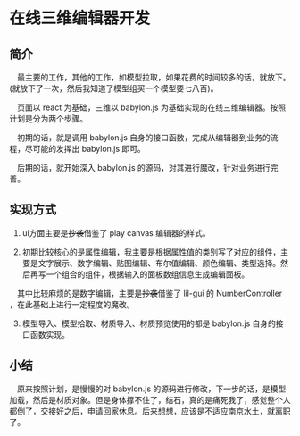 # 在线三维编辑器开发

## 简介

&emsp;最主要的工作，其他的工作，如模型拉取，如果花费的时间较多的话，就放下。(就放下了一次，然后我知道了模型组买一个模型要七八百)。

&emsp;页面以 react 为基础，三维以 babylon.js 为基础实现的在线三维编辑器。按照计划是分为两个步骤。

&emsp;初期的话，就是调用 babylon.js 自身的接口函数，完成从编辑器到业务的流程，尽可能的发挥出 babylon.js 即可。

&emsp;后期的话，就开始深入 babylon.js 的源码，对其进行魔改，针对业务进行完善。

## 实现方式

1. ui方面主要是~~抄袭~~借鉴了 play canvas 编辑器的样式。

2. 初期比较核心的是属性编辑，我主要是根据属性值的类别写了对应的组件，主要是文字展示、数字编辑、贴图编辑、布尔值编辑、颜色编辑、类型选择。然后再写一个组合的组件，根据输入的面板数组信息生成编辑面板。

&emsp;其中比较麻烦的是数字编辑，主要是~~抄袭~~借鉴了 lil-gui 的 NumberController ，在此基础上进行一定程度的魔改。

3. 模型导入、模型拾取、材质导入、材质预览使用的都是 babylon.js 自身的接口函数实现。

## 小结

&emsp;原来按照计划，是慢慢的对 babylon.js 的源码进行修改，下一步的话，是模型加载，然后是材质对象。但是身体撑不住了，结石，真的是痛死我了，感觉整个人都倒了，交接好之后，申请回家休息。后来想想，应该是不适应南京水土，就离职了。


